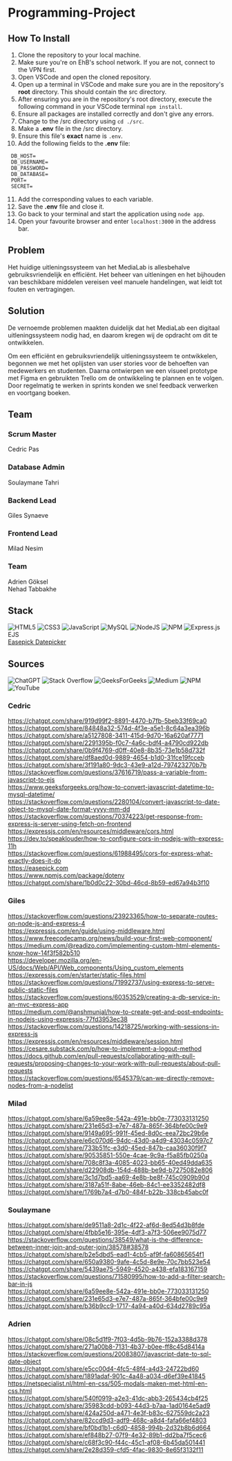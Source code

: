 # Programming-Project

## How To Install
1. Clone the repository to your local machine.
2. Make sure you're on EhB's school network. If you are not, connect to the VPN first.
3. Open VSCode and open the cloned repository.
4. Open up a terminal in VSCode and make sure you are in the repository's **root** directory. This should contain the src directory.
5. After ensuring you are in the repository's root directory, execute the following command in your VSCode terminal ``npm install``.
6. Ensure all packages are installed correctly and don't give any errors.
7. Change to the /src directory using ``cd ./src``.
8. Make a **.env** file in the /src directory.
9. Ensure this file's **exact** name is ``.env``.
10. Add the following fields to the **.env** file:  
   ```
    DB_HOST=
    DB_USERNAME=
    DB_PASSWORD=
    DB_DATABASE=
    PORT=
    SECRET=
   ```
11. Add the corresponding values to each variable.
12. Save the **.env** file and close it.
13. Go back to your terminal and start the application using ``node app``.
14. Open your favourite browser and enter ``localhost:3000`` in the address bar.


## Problem
Het huidige uitleningssysteem van het MediaLab is allesbehalve gebruiksvriendelijk en efficiënt. Het beheer van uitleningen en het bijhouden van beschikbare middelen vereisen veel manuele handelingen, wat leidt tot fouten en vertragingen.

## Solution
De vernoemde problemen maakten duidelijk dat het MediaLab een digitaal uitleningssysteem nodig had, en daarom kregen wij de opdracht om dit te ontwikkelen. 

Om een efficiënt en gebruiksvriendelijk uitleningssysteem te ontwikkelen, begonnen we met het oplijsten van user stories voor de behoeften van medewerkers en studenten. Daarna ontwierpen we een visueel prototype met Figma en gebruikten Trello om de ontwikkeling te plannen en te volgen. Door regelmatig te werken in sprints konden we snel feedback verwerken en voortgang boeken.

## Team

### Scrum Master
Cedric Pas  
### Database Admin
Soulaymane Tahri
### Backend Lead
Giles Synaeve
### Frontend Lead
Milad Nesim
### Team
Adrien Göksel  
Nehad Tabbakhe  

## Stack
![HTML5](https://img.shields.io/badge/html5-%23E34F26.svg?style=for-the-badge&logo=html5&logoColor=white)
![CSS3](https://img.shields.io/badge/css3-%231572B6.svg?style=for-the-badge&logo=css3&logoColor=white)
![JavaScript](https://img.shields.io/badge/javascript-%23323330.svg?style=for-the-badge&logo=javascript&logoColor=%23F7DF1E)
![MySQL](https://img.shields.io/badge/mysql-4479A1.svg?style=for-the-badge&logo=mysql&logoColor=white)
![NodeJS](https://img.shields.io/badge/node.js-6DA55F?style=for-the-badge&logo=node.js&logoColor=white)
![NPM](https://img.shields.io/badge/NPM-%23CB3837.svg?style=for-the-badge&logo=npm&logoColor=white)
![Express.js](https://img.shields.io/badge/express.js-%23404d59.svg?style=for-the-badge&logo=express&logoColor=%2361DAFB)  
EJS  
[Easepick Datepicker](https://easepick.com)  

## Sources
![ChatGPT](https://img.shields.io/badge/chatGPT-74aa9c?style=for-the-badge&logo=openai&logoColor=white)
![Stack Overflow](https://img.shields.io/badge/-Stackoverflow-FE7A16?style=for-the-badge&logo=stack-overflow&logoColor=white)
![GeeksForGeeks](https://img.shields.io/badge/GeeksforGeeks-gray?style=for-the-badge&logo=geeksforgeeks&logoColor=35914c)
![Medium](https://img.shields.io/badge/Medium-12100E?style=for-the-badge&logo=medium&logoColor=white)
![NPM](https://img.shields.io/badge/NPM-%23CB3837.svg?style=for-the-badge&logo=npm&logoColor=white)
![YouTube](https://img.shields.io/badge/YouTube-%23FF0000.svg?style=for-the-badge&logo=YouTube&logoColor=white)  
### Cedric
https://chatgpt.com/share/919d99f2-8891-4470-b7fb-5beb33f69ca0  
https://chatgpt.com/share/84848a32-574d-4f3e-a5e1-8c64a3ea396b  
https://chatgpt.com/share/a5127808-3411-415d-9d70-16a620af7771  
https://chatgpt.com/share/2291395b-f0c7-4a6c-bdf4-a4790cd922db  
https://chatgpt.com/share/0b9f4769-d0ff-40e8-8b35-73e1b58d732f  
https://chatgpt.com/share/df8aed0d-9889-4654-b1d0-31fce19fcceb  
https://chatgpt.com/share/3f191a80-9dc3-43e9-a12d-797423270b7b  
https://stackoverflow.com/questions/37616719/pass-a-variable-from-javascript-to-ejs  
https://www.geeksforgeeks.org/how-to-convert-javascript-datetime-to-mysql-datetime/  
https://stackoverflow.com/questions/2280104/convert-javascript-to-date-object-to-mysql-date-format-yyyy-mm-dd  
https://stackoverflow.com/questions/70374223/get-response-from-express-js-server-using-fetch-on-frontend  
https://expressjs.com/en/resources/middleware/cors.html  
https://dev.to/speaklouder/how-to-configure-cors-in-nodejs-with-express-11h  
https://stackoverflow.com/questions/61988495/cors-for-express-what-exactly-does-it-do  
https://easepick.com  
https://www.npmjs.com/package/dotenv  
https://chatgpt.com/share/1b0d0c22-30bd-46cd-8b59-ed67a94b3f10  

### Giles
https://stackoverflow.com/questions/23923365/how-to-separate-routes-on-node-js-and-express-4  
https://expressjs.com/en/guide/using-middleware.html  
https://www.freecodecamp.org/news/build-your-first-web-component/  
https://medium.com/@readizo.com/implementing-custom-html-elements-know-how-14f3f582b510  
https://developer.mozilla.org/en-US/docs/Web/API/Web_components/Using_custom_elements  
https://expressjs.com/en/starter/static-files.html  
https://stackoverflow.com/questions/71992737/using-express-to-serve-public-static-files  
https://stackoverflow.com/questions/60353529/creating-a-db-service-in-an-mvc-express-app  
https://medium.com/@anshmunjal/how-to-create-get-and-post-endpoints-in-nodejs-using-expressjs-77fd3953ec38  
https://stackoverflow.com/questions/14218725/working-with-sessions-in-express-js  
https://expressjs.com/en/resources/middleware/session.html  
https://cesare.substack.com/p/how-to-implement-a-logout-method    
https://docs.github.com/en/pull-requests/collaborating-with-pull-requests/proposing-changes-to-your-work-with-pull-requests/about-pull-requests  
https://stackoverflow.com/questions/6545379/can-we-directly-remove-nodes-from-a-nodelist  

### Milad
https://chatgpt.com/share/6a59ee8e-542a-491e-bb0e-773033131250  
https://chatgpt.com/share/231e65d3-e7e7-487a-865f-364bfe00c9e9  
https://chatgpt.com/share/9149a695-991f-45ed-8d0c-eea72bc29b6e  
https://chatgpt.com/share/e6c070d6-94dc-43d0-a4d9-43034c0597c7  
https://chatgpt.com/share/733b51fc-e3d0-45ed-847b-caa36030f9f7  
https://chatgpt.com/share/90535851-550e-4cae-9c9a-f5a85fb0250a  
https://chatgpt.com/share/708c8f3a-4085-4023-bb65-40ed49dda635  
https://chatgpt.com/share/d22908db-154d-488b-be9d-b7275082e806  
https://chatgpt.com/share/3c1d7bd5-aa69-4e8b-be8f-745c0909b90d  
https://chatgpt.com/share/3187a51f-8abe-46eb-84c1-ee3352482df8  
https://chatgpt.com/share/1769b7a4-d7b0-484f-b22b-338cb45abc0f  

### Soulaymane
https://chatgpt.com/share/de9511a8-2d1c-4f22-af6d-8ed54d3b8fde  
https://chatgpt.com/share/4fbb5e16-395e-4df3-a7f3-506ee9075d77  
https://stackoverflow.com/questions/38549/what-is-the-difference-between-inner-join-and-outer-join/38578#38578  
https://chatgpt.com/share/b2e5dbd5-ead1-4cb5-af9f-fa60865654f1  
https://chatgpt.com/share/650a9380-9afe-4c5d-8e9e-70c7bb523e54  
https://chatgpt.com/share/5439ae75-5949-4520-a438-efa183167159  
https://stackoverflow.com/questions/71580995/how-to-add-a-filter-search-bar-in-js  
https://chatgpt.com/share/6a59ee8e-542a-491e-bb0e-773033131250  
https://chatgpt.com/share/231e65d3-e7e7-487a-865f-364bfe00c9e9  
https://chatgpt.com/share/b36b9cc9-1717-4a94-a40d-634d2789c95a  

### Adrien
https://chatgpt.com/share/08c5d1f9-7f03-4d5b-9b76-152a3388d378  
https://chatgpt.com/share/271a00b8-7131-4b37-b0ee-ff8c45d8414a  
https://stackoverflow.com/questions/20083807/javascript-date-to-sql-date-object  
https://chatgpt.com/share/e5cc00d4-4fc5-48f4-a4d3-24722bd60  
https://chatgpt.com/share/1891adaf-901c-4a48-a034-d6ef39e41845  
https://netspecialist.nl/html-en-css/505-modals-maken-met-html-en-css.html  
https://chatgpt.com/share/540f0919-a2e3-41dc-abb3-265434cb4f25  
https://chatgpt.com/share/35983cdd-b093-44d3-b7aa-1ad0164e5ad9  
https://chatgpt.com/share/424a250d-a471-4e3f-b83c-627559dc2a23  
https://chatgpt.com/share/82ccd9d3-adf9-468c-a8d4-fafa66ef4803  
https://chatgpt.com/share/bf0bd1b1-c6d0-4858-994b-2d32b8b6d664  
https://chatgpt.com/share/ef848b27-07f9-4e32-89b1-dd2ba7f5cec6  
https://chatgpt.com/share/c68f3c90-f44c-45c1-af08-6b45da501441  
https://chatgpt.com/share/2e28d359-cfd5-4fac-9830-8e65f3132f11  
